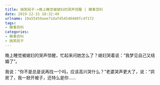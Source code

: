 ```yaml
---
title: 搞笑段子->晚上睡觉被媳妇的哭声惊醒 | 糗事百科
date: 2019-12-31 18:32:49
urlname: 19a55459aee71dafd54540480fc4f172
tags: 
- 糗事百科
categories:
- 糗事百科
- 搞笑段子
---
```

晚上睡觉被媳妇的哭声惊醒，忙起来问她怎么了？媳妇哭着说：“我梦见自己又结婚了”。

我说：“你不是总是说再找一个吗，应该高兴哭什么？”老婆哭声更大了，说：“洞房了，我一掀开被子，还特么是你……


